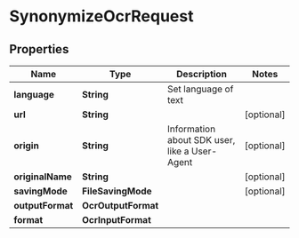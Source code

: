 

# SynonymizeOcrRequest


## Properties

| Name | Type | Description | Notes |
|------------ | ------------- | ------------- | -------------|
|**language** | **String** | Set language of text |  |
|**url** | **String** |  |  [optional] |
|**origin** | **String** | Information about SDK user, like a User-Agent |  [optional] |
|**originalName** | **String** |  |  [optional] |
|**savingMode** | **FileSavingMode** |  |  [optional] |
|**outputFormat** | **OcrOutputFormat** |  |  |
|**format** | **OcrInputFormat** |  |  |



